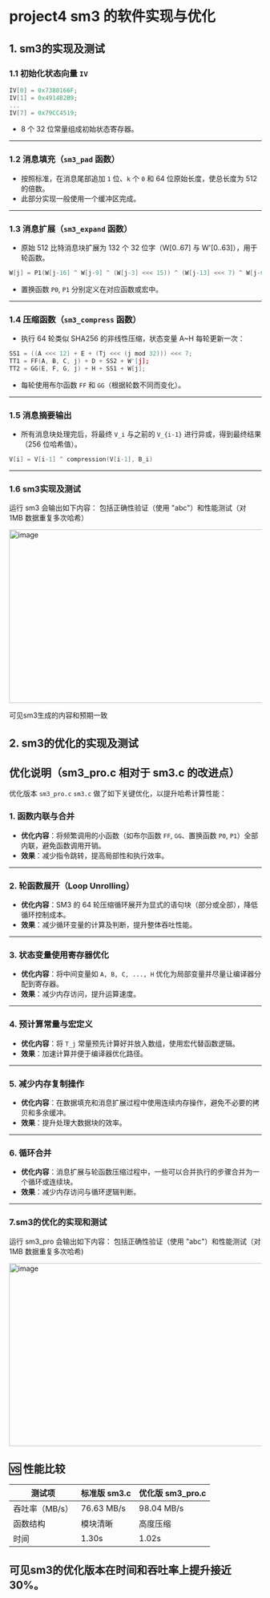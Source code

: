 # project4 sm3 的软件实现与优化

## 1. sm3的实现及测试


### 1.1 初始化状态向量 `IV`

```c
IV[0] = 0x7380166F;
IV[1] = 0x4914B2B9;
...
IV[7] = 0x79CC4519;
```

* 8 个 32 位常量组成初始状态寄存器。

---

### 1.2 消息填充（`sm3_pad` 函数）

* 按照标准，在消息尾部追加 `1` 位、`k` 个 `0` 和 64 位原始长度，使总长度为 512 的倍数。
* 此部分实现一般使用一个缓冲区完成。

---

### 1.3 消息扩展（`sm3_expand` 函数）

* 原始 512 比特消息块扩展为 132 个 32 位字（W\[0..67] 与 W'\[0..63]），用于轮函数。

```c
W[j] = P1(W[j-16] ^ W[j-9] ^ (W[j-3] <<< 15)) ^ (W[j-13] <<< 7) ^ W[j-6];
```

* 置换函数 `P0`, `P1` 分别定义在对应函数或宏中。

---

### 1.4 压缩函数（`sm3_compress` 函数）

* 执行 64 轮类似 SHA256 的非线性压缩，状态变量 A\~H 每轮更新一次：

```c
SS1 = ((A <<< 12) + E + (Tj <<< (j mod 32))) <<< 7;
TT1 = FF(A, B, C, j) + D + SS2 + W'[j];
TT2 = GG(E, F, G, j) + H + SS1 + W[j];
```

* 每轮使用布尔函数 `FF` 和 `GG`（根据轮数不同而变化）。

---

### 1.5 消息摘要输出

* 所有消息块处理完后，将最终 `V_i` 与之前的 `V_{i-1}` 进行异或，得到最终结果（256 位哈希值）。

```c
V[i] = V[i-1] ^ compression(V[i-1], B_i)
```

---

### 1.6 sm3实现及测试

运行 sm3 会输出如下内容：
包括正确性验证（使用 "abc"）和性能测试（对 1MB 数据重复多次哈希）

<img width="1712" height="346" alt="image" src="https://github.com/user-attachments/assets/e5400025-c444-462e-87ba-e04b58c1784f" />

可见sm3生成的内容和预期一致


## 2. sm3的优化的实现及测试


##  优化说明（sm3_pro.c 相对于 sm3.c 的改进点）

优化版本 `sm3_pro.c`  `sm3.c` 做了如下关键优化，以提升哈希计算性能：

### 1. **函数内联与合并**

* **优化内容**：将频繁调用的小函数（如布尔函数 `FF`, `GG`、置换函数 `P0`, `P1`）全部内联，避免函数调用开销。
* **效果**：减少指令跳转，提高局部性和执行效率。

---

### 2. **轮函数展开（Loop Unrolling）**

* **优化内容**：SM3 的 64 轮压缩循环展开为显式的语句块（部分或全部），降低循环控制成本。
* **效果**：减少循环变量的计算及判断，提升整体吞吐性能。

---

### 3. **状态变量使用寄存器优化**

* **优化内容**：将中间变量如 `A, B, C, ..., H` 优化为局部变量并尽量让编译器分配到寄存器。
* **效果**：减少内存访问，提升运算速度。

---

### 4. **预计算常量与宏定义**

* **优化内容**：将 `T_j` 常量预先计算好并放入数组，使用宏代替函数逻辑。
* **效果**：加速计算并便于编译器优化路径。

---

### 5. **减少内存复制操作**

* **优化内容**：在数据填充和消息扩展过程中使用连续内存操作，避免不必要的拷贝和多余缓冲。
* **效果**：提升处理大数据块的效率。

---

### 6. **循环合并**

* **优化内容**：消息扩展与轮函数压缩过程中，一些可以合并执行的步骤合并为一个循环或连续块。
* **效果**：减少内存访问与循环逻辑判断。

---

### 7.sm3的优化的实现和测试

运行 sm3_pro 会输出如下内容：
包括正确性验证（使用 "abc"）和性能测试（对 1MB 数据重复多次哈希)

<img width="1688" height="365" alt="image" src="https://github.com/user-attachments/assets/1c50422b-1a0a-420b-aa79-c5295dfd333b" />



## 🆚 性能比较

| 测试项       | 标准版 sm3.c | 优化版 sm3\_pro.c |
| --------- | --------- | -------------- |
| 吞吐率（MB/s） | 76.63 MB/s | 98.04 MB/s      |
| 函数结构      | 模块清晰      | 高度压缩           |
| 时间       | 1.30s         | 1.02s          |

可见sm3的优化版本在时间和吞吐率上提升接近30%。
---
